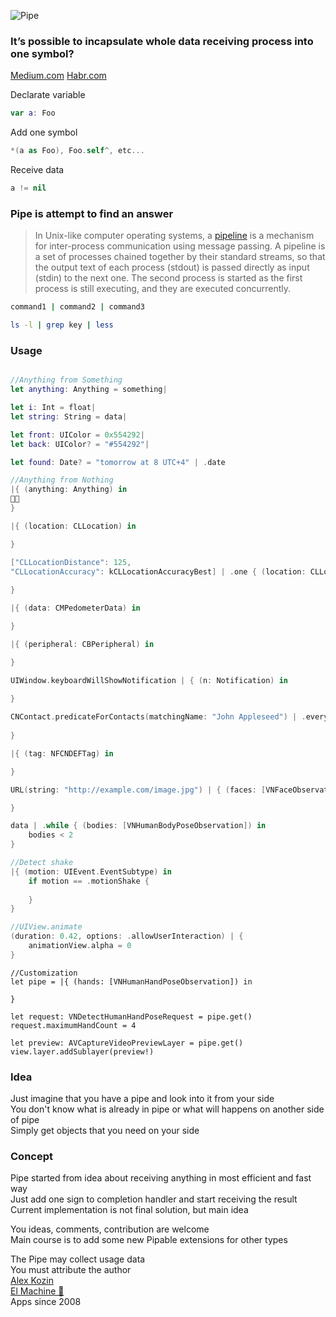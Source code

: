 

![Pipe](logo.png?raw=true "Title")

### It’s possible to incapsulate whole data receiving process into one symbol?
[Medium.com](https://medium.com/@al.kozin/universal-api-7ddc67bb0aa5)
[Habr.com](https://habr.com/ru/post/674010/)

Declarate variable  
```swift
var a: Foo
```
Add one symbol 
```swift
*(a as Foo), Foo.self^, etc...
```
Receive data
```swift
a != nil
``` 

### Pipe is attempt to find an answer

>In Unix-like computer operating systems, a [pipeline](https://en.wikipedia.org/wiki/Pipeline_(Unix)) is a mechanism for inter-process communication using message passing. A pipeline is a set of processes chained together by their standard streams, so that the output text of each process (stdout) is passed directly as input (stdin) to the next one. The second process is started as the first process is still executing, and they are executed concurrently.

```bash
command1 | command2 | command3

ls -l | grep key | less
```

### Usage

```swift

//Anything from Something
let anything: Anything = something|

let i: Int = float|
let string: String = data|

let front: UIColor = 0x554292|
let back: UIColor? = "#554292"|

let found: Date? = "tomorrow at 8 UTC+4" | .date

//Anything from Nothing
|{ (anything: Anything) in
🧙🏼
}

|{ (location: CLLocation) in 

}

["CLLocationDistance": 125,
"CLLocationAccuracy": kCLLocationAccuracyBest] | .one { (location: CLLocation) in
            
}

|{ (data: CMPedometerData) in 

}

|{ (peripheral: CBPeripheral) in 

}

UIWindow.keyboardWillShowNotification | { (n: Notification) in
            
}

CNContact.predicateForContacts(matchingName: "John Appleseed") | .every { (contact: CNContact) in
                        
}

|{ (tag: NFCNDEFTag) in

}

URL(string: "http://example.com/image.jpg") | { (faces: [VNFaceObservation]) in

}

data | .while { (bodies: [VNHumanBodyPoseObservation]) in
    bodies < 2
}

//Detect shake
|{ (motion: UIEvent.EventSubtype) in
    if motion == .motionShake {
                
    }
}

//UIView.animate
(duration: 0.42, options: .allowUserInteraction) | {
    animationView.alpha = 0
}

```

```
//Customization
let pipe = |{ (hands: [VNHumanHandPoseObservation]) in

}

let request: VNDetectHumanHandPoseRequest = pipe.get()
request.maximumHandCount = 4

let preview: AVCaptureVideoPreviewLayer = pipe.get()
view.layer.addSublayer(preview!)

```
### Idea
Just imagine that you have a pipe and look into it from your side  
You don't know what is already in pipe or what will happens on another side of pipe   
Simply get objects that you need on your side

### Сoncept

Pipe started from idea about receiving anything in most efficient and fast way  
Just add one sign to completion handler and start receiving the result  
Current implementation is not final solution, but main idea

You ideas, comments, contribution are welcome  
Main course is to add some new Pipable extensions for other types

The Pipe may collect usage data   
You must attribute the author   
[Alex Kozin](mailto:al.kozin@gmail.com)   
[El Machine 🤖](https://el-machine.com)  
Apps since 2008
